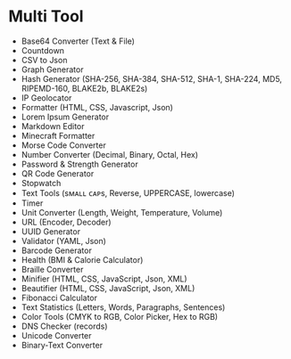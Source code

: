 # Multi Tool

- Base64 Converter (Text & File)
- Countdown
- CSV to Json
- Graph Generator
- Hash Generator (SHA-256, SHA-384, SHA-512, SHA-1, SHA-224, MD5, RIPEMD-160, BLAKE2b, BLAKE2s)
- IP Geolocator
- Formatter (HTML, CSS, Javascript, Json)
- Lorem Ipsum Generator
- Markdown Editor
- Minecraft Formatter
- Morse Code Converter
- Number Converter (Decimal, Binary, Octal, Hex)
- Password & Strength Generator
- QR Code Generator
- Stopwatch
- Text Tools (sᴍᴀʟʟ ᴄᴀᴘs, Reverse, UPPERCASE, lowercase)
- Timer
- Unit Converter (Length, Weight, Temperature, Volume)
- URL (Encoder, Decoder)
- UUID Generator
- Validator (YAML, Json)
- Barcode Generator
- Health (BMI & Calorie Calculator)
- Braille Converter
- Minifier (HTML, CSS, JavaScript, Json, XML)
- Beautifier (HTML, CSS, JavaScript, Json, XML)
- Fibonacci Calculator
- Text Statistics (Letters, Words, Paragraphs, Sentences)
- Color Tools (CMYK to RGB, Color Picker, Hex to RGB)
- DNS Checker (records)
- Unicode Converter
- Binary-Text Converter